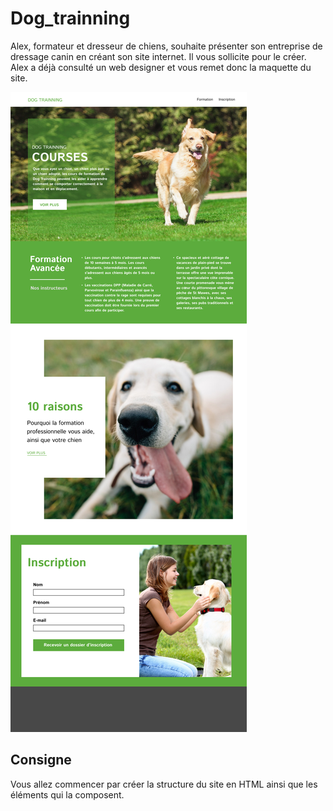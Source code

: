 <div style="overflow:auto">

# Dog_trainning

Alex, formateur et dresseur de chiens, souhaite présenter son entreprise de dressage canin en créant son site internet. Il vous sollicite pour le créer. Alex a déjà consulté un web designer et vous remet donc la maquette du site.

<img src="./cours/Ressources/projet/dogTrainning/dog_trainnings.png">

## Consigne

Vous allez commencer par créer la structure du site en HTML ainsi que les éléments qui la composent.
<br>
<br>
<br>
<br>
<br>
<br>
</div>
